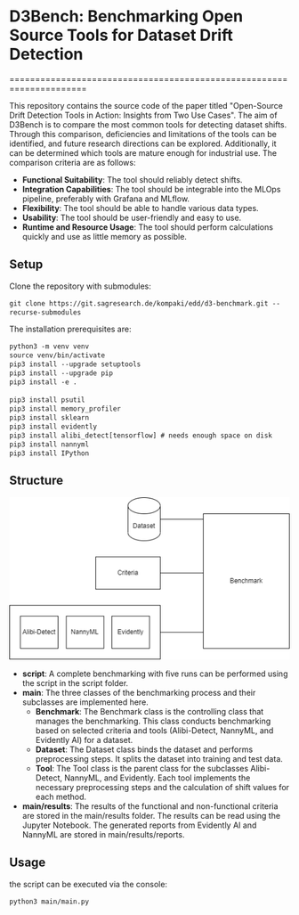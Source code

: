 # D3Bench: Benchmarking Open Source Tools for Dataset Drift Detection
=====================================================================

This repository contains the source code of the paper titled "Open-Source Drift Detection Tools in Action: Insights from Two Use Cases". The aim of D3Bench is to compare the most common tools for detecting dataset shifts. Through this comparison, deficiencies and limitations of the tools can be identified, and future research directions can be explored. Additionally, it can be determined which tools are mature enough for industrial use. The comparison criteria are as follows:

* **Functional Suitability**: The tool should reliably detect shifts.
* **Integration Capabilities**: The tool should be integrable into the MLOps pipeline, preferably with Grafana and MLflow.
* **Flexibility**: The tool should be able to handle various data types.
* **Usability**: The tool should be user-friendly and easy to use.
* **Runtime and Resource Usage**: The tool should perform calculations quickly and use as little memory as possible.

## Setup

Clone the repository with submodules:
```shell
git clone https://git.sagresearch.de/kompaki/edd/d3-benchmark.git --recurse-submodules
```

The installation prerequisites are:
```shell
python3 -m venv venv 
source venv/bin/activate
pip3 install --upgrade setuptools
pip3 install --upgrade pip
pip3 install -e .

pip3 install psutil
pip3 install memory_profiler
pip3 install sklearn
pip3 install evidently
pip3 install alibi_detect[tensorflow] # needs enough space on disk
pip3 install nannyml
pip3 install IPython
```

## Structure

![](benchmark-highlevel.png)

* **script**: A complete benchmarking with five runs can be performed using the script in the script folder.
* **main**: The three classes of the benchmarking process and their subclasses are implemented here.  
	* **Benchmark**: The Benchmark class is the controlling class that manages the benchmarking. This class conducts benchmarking based on selected criteria and tools (Alibi-Detect, NannyML, and Evidently AI) for a dataset.  
	* **Dataset**: The Dataset class binds the dataset and performs preprocessing steps. It splits the dataset into training and test data.  
	* **Tool**: The Tool class is the parent class for the subclasses Alibi-Detect, NannyML, and Evidently. Each tool implements the necessary preprocessing steps and the calculation of shift values for each method.
* **main/results**: The results of the functional and non-functional criteria are stored in the main/results folder. The results can be read using the Jupyter Notebook. The generated reports from Evidently AI and NannyML are stored in main/results/reports.

## Usage

the script can be executed via the console:
```shell
python3 main/main.py
```